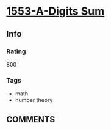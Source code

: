 # [1553-A-Digits Sum](https://codeforces.com/problemset/problem/1553/A)

## Info

### Rating

800

### Tags

- math
- number theory

## __COMMENTS__

> 
